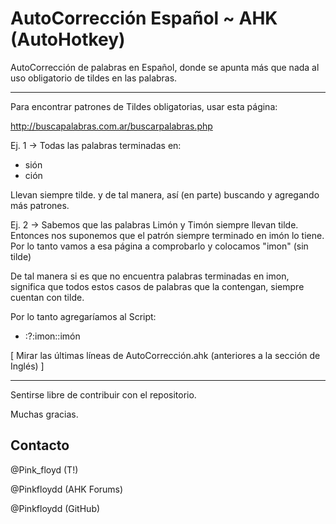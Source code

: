 AutoCorrección Español ~ AHK (AutoHotkey)
=============

AutoCorrección de palabras en Español, donde se apunta más que nada al uso obligatorio de tildes en las palabras.

--------------------------------------------------

Para encontrar patrones de Tildes obligatorias, usar esta página:

http://buscapalabras.com.ar/buscarpalabras.php

Ej. 1 -> Todas las palabras terminadas en:
- sión
- ción

Llevan siempre tilde. y de tal manera, así (en parte) buscando y agregando más patrones.

Ej. 2 -> Sabemos que las palabras Limón y Timón siempre llevan tilde. Entonces nos suponemos que el patrón siempre terminado en imón lo tiene. Por lo tanto vamos a esa página a comprobarlo y colocamos "imon" (sin tilde)

De tal manera si es que no encuentra palabras terminadas en imon, significa que todos estos casos de palabras que la contengan, siempre cuentan con tilde.

Por lo tanto agregaríamos al Script:

- :?:imon::imón

[ Mirar las últimas líneas de AutoCorrección.ahk (anteriores a la sección de Inglés) ]

--------------------------------------------------

Sentirse libre de contribuir con el repositorio.

Muchas gracias.

Contacto
-------
@Pink_floyd (T!)

@Pinkfloydd (AHK Forums)

@Pinkfloydd (GitHub)
